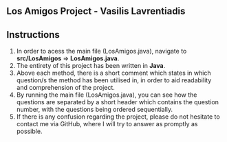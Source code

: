 Los Amigos Project - Vasilis Lavrentiadis
-

Instructions
-
1. In order to acess the main file (LosAmigos.java), navigate to **src/LosAmigos** => **LosAmigos.java**.
2. The entirety of this project has been written in **Java**.
3. Above each method, there is a short comment which states in which question/s the method has been utilised in, in order to aid readability and comprehension of the project.
4. By running the main file (LosAmigos.java), you can see how the questions are separated by a short header which contains the question number, with the questions being ordered sequentially.
5. If there is any confusion regarding the project, please do not hesitate to contact me via GitHub, where I will try to answer as promptly as possible.

